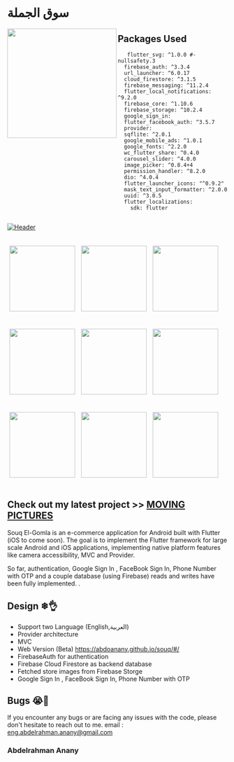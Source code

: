# سوق الجملة

<img align="left" src="https://raw.githubusercontent.com/thenifemi/PetShop/master/assets/images/PetShop-removebg.png" width="250px" >



## Packages Used
```
   flutter_svg: ^1.0.0 #-nullsafety.3
  firebase_auth: ^3.3.4
  url_launcher: ^6.0.17
  cloud_firestore: ^3.1.5
  firebase_messaging: ^11.2.4
  flutter_local_notifications: ^9.2.0
  firebase_core: ^1.10.6
  firebase_storage: ^10.2.4
  google_sign_in:
  flutter_facebook_auth: ^3.5.7
  provider:
  sqflite: ^2.0.1
  google_mobile_ads: ^1.0.1
  google_fonts: ^2.2.0
  wc_flutter_share: ^0.4.0
  carousel_slider: ^4.0.0
  image_picker: ^0.8.4+4
  permission_handler: ^8.2.0
  dio: ^4.0.4
  flutter_launcher_icons: "^0.9.2"
  mask_text_input_formatter: ^2.0.0
  uuid: ^3.0.5
  flutter_localizations:
    sdk: flutter
 
````

[![Header](https://raw.githubusercontent.com/thenifemi/PetShop/master/assets/images/playstoreBanner.png "Header")](https://play.google.com/store/apps/details?id=com.petshop.petshop)

<p>
    <img src="https://raw.githubusercontent.com/thenifemi/PetShop/master/screenshots/intro.jpg" width="150px" height="auto" hspace="5" vspace="20"/>
    <img src="https://raw.githubusercontent.com/thenifemi/PetShop/master/screenshots/signup.jpg" width="150px" height="auto" hspace="5" vspace="20"/>
    <img src="https://raw.githubusercontent.com/thenifemi/PetShop/master/screenshots/login.jpg" width="150px" height="auto" hspace="5" vspace="20"/>
    <img src="https://raw.githubusercontent.com/thenifemi/PetShop/master/screenshots/home.jpg" width="150px" height="auto" hspace="5" vspace="20"/>
    <img src="https://raw.githubusercontent.com/thenifemi/PetShop/master/screenshots/productDetails.jpg" width="150px" height="auto" hspace="5" vspace="20"/>
    <img src="https://raw.githubusercontent.com/thenifemi/PetShop/master/screenshots/cart.jpg" width="150px" height="auto" hspace="5" vspace="20"/>
    <img src="https://raw.githubusercontent.com/thenifemi/PetShop/master/screenshots/checkout.jpg" width="150px" height="auto" hspace="5" vspace="20"/>
    <img src="https://raw.githubusercontent.com/thenifemi/PetShop/master/screenshots/forgot.jpg" width="150px" height="auto" hspace="5" vspace="20"/>
    <img src="https://raw.githubusercontent.com/thenifemi/PetShop/master/screenshots/notifications.jpg" width="150px" height="auto" hspace="5" vspace="20"/>
</p>

## Check out my latest project >> [MOVING PICTURES](https://abdoanany.github.io/)

Souq El-Gomla is an e-commerce application for Android built with Flutter (iOS to come soon). The goal is to implement the Flutter framework for large scale Android and iOS applications, implementing native platform features like camera accessibility, MVC and Provider.

So far, authentication, Google Sign In , FaceBook Sign In, Phone Number with OTP and a couple database (using Firebase) reads and writes have been fully implemented. .


## Design ❄👌
- Support two Language (English,العربية)
- Provider architecture
- MVC
- Web Version (Beta) https://abdoanany.github.io/souq/#/
- FirebaseAuth for authentication
- Firebase Cloud Firestore as backend database
- Fetched store images from Firebase Storge
- Google Sign In , FaceBook Sign In, Phone Number with OTP




## Bugs 😭🐛

If you encounter any bugs or are facing any issues with the code, please don't hesitate to reach out to me.
email : eng.abdelrahman.anany@gmail.com



### Abdelrahman Anany
